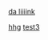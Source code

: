 [da liiiink](https://www.google.com/)


[hhg](chrome://chrome-signin/)
[test3](https://tinyurl.com/bfhb4sxd)
